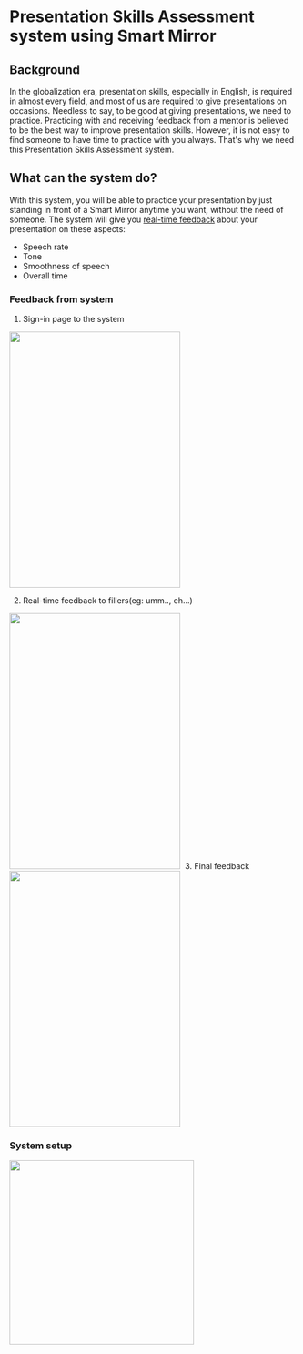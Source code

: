 # Presentation Skills Assessment system using Smart Mirror
## Background 
In the globalization era, presentation skills, especially in English, is required in almost every field, and most of us are required to give presentations on occasions. Needless to say, to be good at giving presentations, we need to practice. Practicing with and receiving feedback
from a mentor is believed to be the best way to improve presentation skills. However, it is not easy to find someone to have time to practice with you always. That's why we need this Presentation Skills Assessment system.

## What can the system do?
With this system, you will be able to practice your presentation by just standing in front of a Smart Mirror anytime you want, without the need of someone. The system will give you [real-time feedback](#Feedback-from-system) about your presentation on these aspects:
* Speech rate
* Tone
* Smoothness of speech
* Overall time

### Feedback from system
1. Sign-in page to the system
<kbd>
  <img src="https://user-images.githubusercontent.com/28722169/96092589-0ac78380-0f06-11eb-9964-5c4e30f418ca.png" width="300" height="450">
</kbd>

2. Real-time feedback to fillers(eg: umm.., eh...)
<kbd>
  <img src="https://user-images.githubusercontent.com/28722169/96091936-241c0000-0f05-11eb-8e9d-59f7d45cbd16.jpeg" width="300" height="450">
</kbd>                                                                                                                                        
3. Final feedback
<kbd>
  <img src="https://user-images.githubusercontent.com/28722169/96092630-19159f80-0f06-11eb-942d-75f6e761648b.jpeg" width="300" height="450">
</kbd>

### System setup
<img src="https://user-images.githubusercontent.com/28722169/96091600-c687b380-0f04-11eb-9943-e74f48ba4a72.jpg" width="324" height="324">

